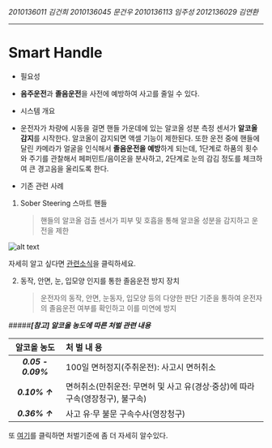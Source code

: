 

*2010136011 김건희*
*2010136045 문건우*
*2010136113 임주성*
*2012136029 김연환*

---

# Smart Handle

* 필요성
 * **음주운전**과 **졸음운전**을 사전에 예방하여 사고를 줄일 수 있다.
 
* 시스템 개요
 * 운전자가 차량에 시동을 걸면 핸들 가운데에 있는 알코올 성분 측정 센서가 **알코올 감지**를 시작한다. 알코올이 감지되면 액셀 기능이 제한된다. 또한 운전 중에 핸들에 달린 카메라가 얼굴을 인식해서 **졸음운전을 예방**하게 되는데, 1단계로 하품의 횟수와 주기를 관찰해서 페퍼민트/음이온을 분사하고, 2단계로 눈의 감김 정도를 체크하여 큰 경고음을 울리도록 한다.
 
 
* 기존 관련 사례
 1. Sober Steering 스마트 핸들
 
    >핸들의 알코올 검출 센서가 피부 및 호흡을 통해 알코올 성분을 감지하고 운전을 제한
 
![alt text](http://cfile29.uf.tistory.com/image/27569F4F5673B066175CC0)

자세히 알고 싶다면 [관련소식](http://cartoday.tistory.com/166)을 클릭하세요.
 
 2. 동작, 안면, 눈, 입모양 인지를 통한 졸음운전 방지 장치
 
    >운전자의 동작, 안면, 눈동자, 입모양 등의 다양한 판단 기준을 통하여 운전자의 졸음운전 여부를 확인하고 이를 미연에 방지 
 

 
 #####**_[참고] 알코올 농도에 따른 처벌 관련 내용_**
 
|  알코올 농도   | 처 벌 내 용 |
| :-------:    | :----- | 
| **_0.05 - 0.09%_** | 100일 면허정지(주취운전): 사고시 면허취소|
| **_0.10% ↑_**    | 면허취소(만취운전: 무면허 및 사고 유(경상·중상)에 따라 구속(영장청구), 불구속)| 
| **_0.36% ↑_**    | 사고 유·무 불문 구속수사(영장청구)    | 

또 [여기][1]를 클릭하면 처벌기준에 좀 더 자세히 알수있다.

[1]: http://m.post.naver.com/viewer/postView.nhn?volumeNo=4922906&memberNo=23315462&vType=VERTICAL
